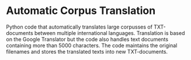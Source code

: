 # Automatic Corpus Translation
Python code that automatically translates large corpusses of TXT-documents between multiple international languages. Translation is based on the Google Translator but the code also handles text documents containing more than 5000 characters. The code maintains the original filenames and stores the translated texts into new TXT-documents. 
